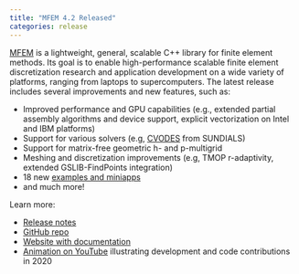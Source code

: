 ```yaml
---
title: "MFEM 4.2 Released"
categories: release
---
```


[MFEM](https://github.com/mfem/mfem) is a lightweight, general, scalable C++ library for finite element methods. Its goal is to enable high-performance scalable finite element discretization research and application development on a wide variety of platforms, ranging from laptops to supercomputers. The latest release includes several improvements and new features, such as:
- Improved performance and GPU capabilities (e.g., extended partial assembly algorithms and device support, explicit vectorization on Intel and IBM platforms)
- Support for various solvers (e.g, [CVODES](https://computing.llnl.gov/projects/sundials/cvodes) from SUNDIALS)
- Support for matrix-free geometric h- and p-multigrid
- Meshing and discretization improvements (e.g, TMOP r-adaptivity, extended GSLIB-FindPoints integration)
- 18 new [examples and miniapps](https://mfem.org/examples/)
- and much more!

Learn more:
- [Release notes](https://github.com/orgs/mfem/teams/everyone/discussions/8)
- [GitHub repo](https://github.com/mfem/mfem)
- [Website with documentation](https://mfem.org)
- [Animation on YouTube](https://youtu.be/GvJW0OWnCHA) illustrating development and code contributions in 2020
